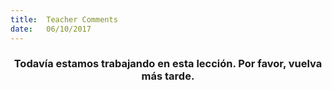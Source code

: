 ```yaml
---
title:  Teacher Comments
date:   06/10/2017
---
```


### <center>Todavía estamos trabajando en esta lección. Por favor, vuelva más tarde.</center>